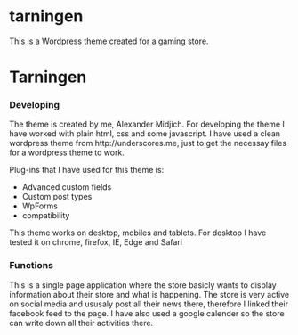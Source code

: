 # tarningen
This is a Wordpress theme created for a gaming store.

<h1>Tarningen</h1>

<h3>Developing</h3>

<p>The theme is created by me, Alexander Midjich. For developing the theme I have worked with plain html, css and some javascript. I have used a clean wordpress theme from http://underscores.me, just to get the necessay files for a wordpress theme to work.</p>

<p>Plug-ins that I have used for this theme is:</p>

<ul>
 <li>Advanced custom fields</li>
 <li>Custom post types</li>
 <li>WpForms</li>
 <li>compatibility</li>
</ul>

<p>This theme works on desktop, mobiles and tablets. For desktop I have tested it on chrome, firefox, IE, Edge and Safari</p>

<h3>Functions</h3>

<p>This is a single page application where the store basicly wants to display information about their store and what is happening. The store is very active on social media and ususaly post all their news there, therefore I linked their facebook feed to the page. I have also used a google calender so the store can write down all their activities there. </p>
